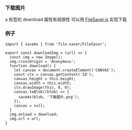 ### 下载图片

[filesaver.js]: https://github.com/eligrey/FileSaver.js

a 标签的 download 属性有局限性
可以用 [FileSaver.js] 实现下载

### 例子

```
import { saveAs } from 'file-saver/FileSaver';

export const downloadImg = (url) => {
  const img = new Image();
  img.crossOrigin = 'Anonymous';
  function download() {
    let canvas = document.createElement('CANVAS');
    const ctx = canvas.getContext('2d');
    canvas.height = this.height;
    canvas.width = this.width;
    ctx.drawImage(this, 0, 0);
    canvas.toBlob((blob) => {
      saveAs(blob, '下载图片.png');
    });
    canvas = null;
  }
  img.onload = download;
  img.url = url;
}
```
